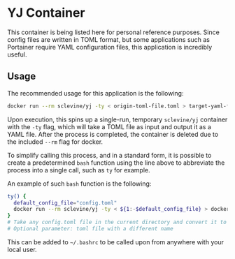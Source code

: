 # YJ Container

This container is being listed here for personal reference purposes. Since config files are written in TOML format, but some applications such as Portainer require YAML configuration files, this application is incredibly useful.

## Usage

The recommended usage for this application is the following:

```bash
docker run --rm sclevine/yj -ty < origin-toml-file.toml > target-yaml-file.yml
```

Upon execution, this spins up a single-run, temporary `sclevine/yj` container with the `-ty` flag, which will take a TOML file as input and output it as a YAML file. After the process is completed, the container is deleted due to the included `--rm` flag for docker.

To simplify calling this process, and in a standard form, it is possible to create a predetermined `bash` function using the line above to abbreviate the process into a single call, such as `ty` for example.

An example of such `bash` function is the following:


```bash
ty() {
  default_config_file="config.toml"
  docker run --rm sclevine/yj -ty < ${1:-$default_config_file} > docker-compose.yml
}
# Take any config.toml file in the current directory and convert it to yaml.
# Optional parameter: toml file with a different name
```

This can be added to `~/.bashrc` to be called upon from anywhere with your local user.
